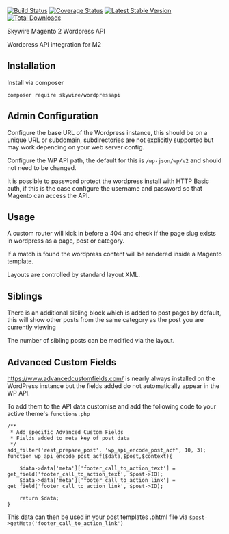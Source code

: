 [![Build Status](https://travis-ci.com/Skywire/m2-module-wordpress-api.svg?token=Xc4mNaV8JfLYMxyWpqFq&branch=master)](https://travis-ci.com/Skywire/m2-module-wordpress-api)
[![Coverage Status](https://coveralls.io/repos/github/Skywire/m2-module-wordpress-api/badge.svg?branch=master)](https://coveralls.io/github/Skywire/m2-module-wordpress-api?branch=master)
[![Latest Stable Version](https://poser.pugx.org/skywire/wordpressapi/v/stable)](https://packagist.org/packages/skywire/wordpressapi)
[![Total Downloads](https://poser.pugx.org/skywire/wordpressapi/downloads)](https://packagist.org/packages/skywire/wordpressapi)

Skywire Magento 2 Wordpress API

Wordpress API integration for M2 

## Installation

Install via composer

`composer require skywire/wordpressapi`

## Admin Configuration

Configure the base URL of the Wordpress instance, this should be on a unique URL or subdomain, subdirectories are not explicitly supported but may work depending on your web server config.

Configure the WP API path, the default for this is `/wp-json/wp/v2` and should not need to be changed.

It is possible to password protect the wordpress install with HTTP Basic auth, if this is the case configure the username and password so that Magento can access the API. 

## Usage

A custom router will kick in before a 404 and check if the page slug exists in wordpress as a page, post or category.

If a match is found the wordpress content will be rendered inside a Magento template.

Layouts are controlled by standard layout XML.

## Siblings

There is an additional sibling block which is added to post pages by default, this will show other posts from the same category as the post you are currently viewing

The number of sibling posts can be modified via the layout.

## Advanced Custom Fields

https://www.advancedcustomfields.com/ is nearly always installed on the WordPress instance but the fields added do not automatically appear in the WP API.

To add them to the API data customise and add the following code to your active theme's `functions.php`

```
/**
 * Add specific Advanced Custom Fields
 * Fields added to meta key of post data
 */
add_filter('rest_prepare_post', 'wp_api_encode_post_acf', 10, 3);
function wp_api_encode_post_acf($data,$post,$context){

    $data->data['meta']['footer_call_to_action_text'] =  get_field('footer_call_to_action_text', $post->ID);
    $data->data['meta']['footer_call_to_action_link'] =  get_field('footer_call_to_action_link', $post->ID);    

    return $data;
}
```

This data can then be used in your post templates .phtml file via `$post->getMeta('footer_call_to_action_link')`
